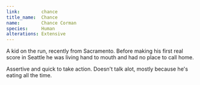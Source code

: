 ```yaml
---
link:        chance
title_name:  Chance
name:        Chance Corman
species:     Human
alterations: Extensive
---
```


A kid on the run, recently from Sacramento. Before making his first real
score in Seattle he was living hand to mouth and had no place to call home.

Assertive and quick to take action. Doesn't talk alot, mostly because he's
eating all the time.
